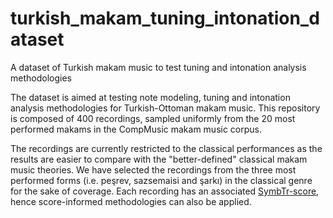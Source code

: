 # turkish_makam_tuning_intonation_dataset
A dataset of Turkish makam music to test tuning and intonation analysis methodologies

The dataset is aimed at testing note modeling, tuning and intonation analysis methodologies for Turkish-Ottoman makam music. This repository is composed of 400 recordings, sampled uniformly from the 20 most performed makams in the CompMusic makam music corpus. 

The recordings are currently restricted to the classical performances as the results are easier to compare with the "better-defined" classical makam music theories. We have selected the recordings from the three most performed forms (i.e. peşrev, sazsemaisi and şarkı) in the classical genre for the sake of coverage. Each recording has an associated [SymbTr-score](https://github.com/MTG/SymbTr), hence score-informed methodologies can also be applied.
